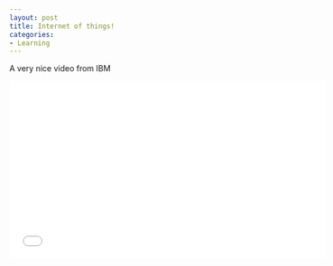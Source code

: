 ```yaml
---
layout: post
title: Internet of things!
categories:
- Learning
---
```



A very nice video from IBM

<iframe width="560" height="315" src="//www.youtube.com/embed/sfEbMV295Kk" frameborder="0" allowfullscreen></iframe>
